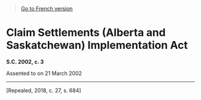 > [Go to French version](/fr/Lois/Lois%20du%20Canada/2002/ch.%203.md)

# Claim Settlements (Alberta and Saskatchewan) Implementation Act

**S.C. 2002, c. 3**


Assented to on 21 March 2002

----------


[Repealed, 2018, c. 27, s. 684]


